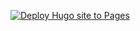 [![Deploy Hugo site to Pages](https://github.com/andreasofthings/neumeier.org/actions/workflows/hugo.yml/badge.svg)](https://github.com/andreasofthings/neumeier.org/actions/workflows/hugo.yml)
